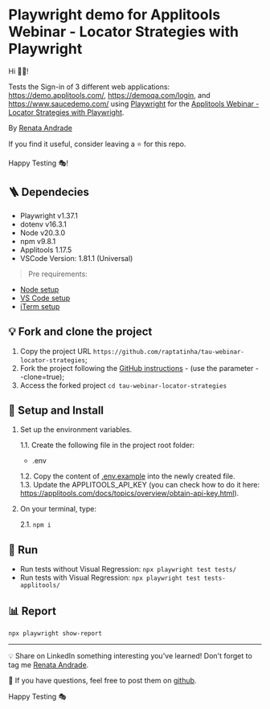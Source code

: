 # Playwright demo for Applitools Webinar - Locator Strategies with Playwright

Hi 👋🏽!

Tests the Sign-in of 3 different web applications: https://demo.applitools.com/, https://demoqa.com/login, and https://www.saucedemo.com/ using [Playwright](https://playwright.dev/) for the [Applitools Webinar - Locator Strategies with Playwright](https://testingwithrenata.com/portfolio/applitools-webinar-locator-strategies-playwright/).

By [Renata Andrade](https://www.linkedin.com/in/raptatinha/)

If you find it useful, consider leaving a ⭐️ for this repo.

Happy Testing 🎭!

## 🪜 Dependecies

- Playwright v1.37.1
- dotenv v16.3.1
- Node v20.3.0
- npm v9.8.1
- Applitools 1.17.5
- VSCode Version: 1.81.1 (Universal)

> Pre requirements:

- [Node setup](https://nodejs.dev/en/learn/how-to-install-nodejs/)
- [VS Code setup](https://code.visualstudio.com/learn/get-started/basics)
- [iTerm setup](https://iterm2.com/documentation-one-page.html)


## 💡 Fork and clone the project

1. Copy the project URL `https://github.com/raptatinha/tau-webinar-locator-strategies`;
1. Fork the project following the [GitHub instructions](https://docs.github.com/en/get-started/quickstart/fork-a-repo) - (use the parameter --clone=true);
1. Access the forked project `cd tau-webinar-locator-strategies`

## 🧬 Setup and Install

1. Set up the environment variables.

    1.1. Create the following file in the project root folder:

   - .env

    1.2. Copy the content of [.env.example](.env.example) into the newly created file.</br>
    1.3. Update the APPLITOOLS_API_KEY (you can check how to do it here: https://applitools.com/docs/topics/overview/obtain-api-key.html).

2. On your terminal, type:

   2.1. `npm i`

## 🚀 Run

- Run tests without Visual Regression: `npx playwright test tests/`
- Run tests with Visual Regression: `npx playwright test tests-applitools/`

## 📊 Report

`npx playwright show-report`

___


💡 Share on LinkedIn something interesting you've learned! Don't forget to tag me [Renata Andrade](https://www.linkedin.com/in/raptatinha/).

💜 If you have questions, feel free to post them on [github](https://github.com/raptatinha/tau-webinar-locator-strategies/issues).

Happy Testing 🎭
